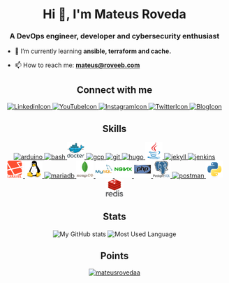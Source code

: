 <h1 align="center">Hi 👋, I'm Mateus Roveda</h1>
<h3 align="center">A DevOps engineer, developer and cybersecurity enthusiast</h3>

- 🌱 I’m currently learning **ansible, terraform and cache.**

- 📫 How to reach me: **mateus@roveeb.com**

<h2 align="center">Connect with me</h2>

<p align="center">
    <a href="https://linkedin.com/in/mateusrovedaa">
        <img src="https://img.shields.io/badge/LinkedIn-0077B5?style=for-the-badge&logo=linkedin&logoColor=white"
            alt="LinkedinIcon" height="30" aling="center"><img />
    </a>
    <a href="https://www.youtube.com/ROVEEb">
        <img src="https://img.shields.io/badge/YouTube-FF0000?style=for-the-badge&logo=youtube&logoColor=white"
            alt="YouTubeIcon" height="30" aling="center"><img />
    </a>
    </a>
    <a href="https://www.instagram.com/roveebcanal">
        <img src="https://img.shields.io/badge/Instagram-E4405F?style=for-the-badge&logo=instagram&logoColor=white"
            alt="InstagramIcon" height="30" aling="center"><img />
    </a>
    <a href="https://twitter.com/mateusrovedaa">
        <img src="https://img.shields.io/badge/Twitter-1DA1F2?style=for-the-badge&logo=twitter&logoColor=white"
            alt="TwitterIcon" height="30" aling="center"><img />
    </a>
    <a href="https://roveeb.com/author/mateusrovedaa/">
        <img src="https://img.shields.io/badge/RSS-FFA500?style=for-the-badge&logo=rss&logoColor=white" alt="BlogIcon"
            height="30" aling="center"><img />
    </a>
</p>

<h2 align="center">Skills</h2>
<p align="center"> <a href="https://www.arduino.cc/" target="_blank"> <img
            src="https://cdn.worldvectorlogo.com/logos/arduino-1.svg" alt="arduino" width="40" height="40" /> </a> <a
        href="https://www.gnu.org/software/bash/" target="_blank"> <img
            src="https://www.vectorlogo.zone/logos/gnu_bash/gnu_bash-icon.svg" alt="bash" width="40" height="40" /> </a>
    <a href="https://www.docker.com/" target="_blank"> <img
            src="https://raw.githubusercontent.com/devicons/devicon/master/icons/docker/docker-original-wordmark.svg"
            alt="docker" width="40" height="40" /> </a> <a href="https://cloud.google.com" target="_blank"> <img
            src="https://www.vectorlogo.zone/logos/google_cloud/google_cloud-icon.svg" alt="gcp" width="40"
            height="40" /> </a> <a href="https://git-scm.com/" target="_blank"> <img
            src="https://www.vectorlogo.zone/logos/git-scm/git-scm-icon.svg" alt="git" width="40" height="40" /> </a> <a
        href="https://gohugo.io/" target="_blank"> <img src="https://api.iconify.design/logos-hugo.svg" alt="hugo"
            width="40" height="40" /> </a> <a href="https://www.java.com" target="_blank"> <img
            src="https://raw.githubusercontent.com/devicons/devicon/master/icons/java/java-original.svg" alt="java"
            width="40" height="40" /> </a> <a href="https://jekyllrb.com/" target="_blank"> <img
            src="https://www.vectorlogo.zone/logos/jekyllrb/jekyllrb-icon.svg" alt="jekyll" width="40" height="40" />
    </a> <a href="https://www.jenkins.io" target="_blank"> <img
            src="https://www.vectorlogo.zone/logos/jenkins/jenkins-icon.svg" alt="jenkins" width="40" height="40" />
    </a> <a href="https://laravel.com/" target="_blank"> <img
            src="https://raw.githubusercontent.com/devicons/devicon/master/icons/laravel/laravel-plain-wordmark.svg"
            alt="laravel" width="40" height="40" /> </a> <a href="https://www.linux.org/" target="_blank"> <img
            src="https://raw.githubusercontent.com/devicons/devicon/master/icons/linux/linux-original.svg" alt="linux"
            width="40" height="40" /> </a> <a href="https://mariadb.org/" target="_blank"> <img
            src="https://www.vectorlogo.zone/logos/mariadb/mariadb-icon.svg" alt="mariadb" width="40" height="40" />
    </a> <a href="https://www.mongodb.com/" target="_blank"> <img
            src="https://raw.githubusercontent.com/devicons/devicon/master/icons/mongodb/mongodb-original-wordmark.svg"
            alt="mongodb" width="40" height="40" /> </a> <a href="https://www.mysql.com/" target="_blank"> <img
            src="https://raw.githubusercontent.com/devicons/devicon/master/icons/mysql/mysql-original-wordmark.svg"
            alt="mysql" width="40" height="40" /> </a> <a href="https://www.nginx.com" target="_blank"> <img
            src="https://raw.githubusercontent.com/devicons/devicon/master/icons/nginx/nginx-original.svg" alt="nginx"
            width="40" height="40" /> </a> <a href="https://www.php.net" target="_blank"> <img
            src="https://raw.githubusercontent.com/devicons/devicon/master/icons/php/php-original.svg" alt="php"
            width="40" height="40" /> </a> <a href="https://www.postgresql.org" target="_blank"> <img
            src="https://raw.githubusercontent.com/devicons/devicon/master/icons/postgresql/postgresql-original-wordmark.svg"
            alt="postgresql" width="40" height="40" /> </a> <a href="https://postman.com" target="_blank"> <img
            src="https://www.vectorlogo.zone/logos/getpostman/getpostman-icon.svg" alt="postman" width="40"
            height="40" /> </a> <a href="https://www.python.org" target="_blank"> <img
            src="https://raw.githubusercontent.com/devicons/devicon/master/icons/python/python-original.svg"
            alt="python" width="40" height="40" /> </a> <a href="https://redis.io" target="_blank"> <img
            src="https://raw.githubusercontent.com/devicons/devicon/master/icons/redis/redis-original-wordmark.svg"
            alt="redis" width="40" height="40" /> </a> </p>

<h2 align='center'>Stats</h2>
<p align="center">
    <img align="center"
        src="https://github-readme-stats.vercel.app/api?username=mateusrovedaa&count_private=true&show_icons=true&theme=onedark"
        alt="My GitHub stats" />
    <img align="center"
        src="https://github-readme-stats.vercel.app/api/top-langs/?username=mateusrovedaa&langs_count=10&layout=compact&theme=onedark"
        alt="Most Used Language" />
</p>

<h2 align='center'>Points</h2>
<p align="center"> <a href="https://github.com/ryo-ma/github-profile-trophy"><img
            src="https://github-profile-trophy.vercel.app/?username=mateusrovedaa&column=3&theme=onedark"
            alt="mateusrovedaa" /></a> </p>
